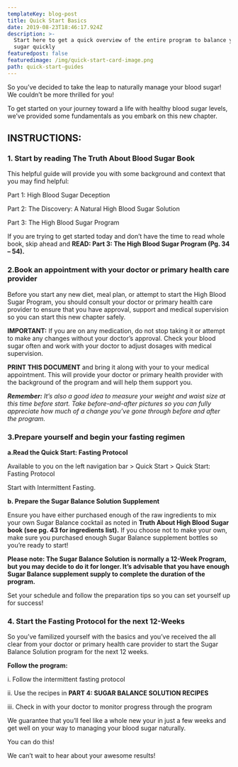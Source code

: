 ```yaml
---
templateKey: blog-post
title: Quick Start Basics
date: 2019-08-23T18:46:17.924Z
description: >-
  Start here to get a quick overview of the entire program to balance your blood
  sugar quickly
featuredpost: false
featuredimage: /img/quick-start-card-image.png
path: quick-start-guides
---
```

So you’ve decided to take the leap to naturally manage your blood sugar! We couldn’t be more thrilled for you!

To get started on your journey toward a life with healthy blood sugar levels, we’ve provided some fundamentals as you embark on this new chapter.

## INSTRUCTIONS:

### 1. Start by reading The Truth About Blood Sugar Book

This helpful guide will provide you with some background and context that you may find helpful:

Part 1: High Blood Sugar Deception

Part 2: The Discovery: A Natural High Blood Sugar Solution

Part 3: The High Blood Sugar Program

If you are trying to get started today and don’t have the time to read whole book, skip ahead and **READ: Part 3: The High Blood Sugar Program (Pg. 34 – 54).**

### 2.Book an appointment with your doctor or primary health care provider

Before you start any new diet, meal plan, or attempt to start the High Blood Sugar Program, you should consult your doctor or primary health care provider to ensure that you have approval, support and medical supervision so you can start this new chapter safely.

**IMPORTANT:** If you are on any medication, do not stop taking it or attempt to make any changes without your doctor’s approval. Check your blood sugar often and work with your doctor to adjust dosages with medical supervision.

**PRINT THIS DOCUMENT** and bring it along with your to your medical appointment. This will provide your doctor or primary health provider with the background of the program and will help them support you.

_**Remember:** It’s also a good idea to measure your weight and waist size at this time before start. Take before-and-after pictures so you can fully appreciate how much of a change you’ve gone through before and after the program._

### 3.Prepare yourself and begin your fasting regimen

**a.Read the Quick Start: Fasting Protocol**

Available to you on the left navigation bar > Quick Start > Quick Start: Fasting Protocol

Start with Intermittent Fasting.

**b. Prepare the Sugar Balance Solution Supplement**

Ensure you have either purchased enough of the raw ingredients to mix your own Sugar Balance cocktail as noted in **Truth About High Blood Sugar book (see pg. 43 for ingredients list).** If you choose not to make your own, make sure you purchased enough Sugar Balance supplement bottles so you’re ready to start!

**Please note: The Sugar Balance Solution is normally a 12-Week Program, but you may decide to do it for longer. It’s advisable that you have enough Sugar Balance supplement supply to complete the duration of the program.**

Set your schedule and follow the preparation tips so you can set yourself up for success!

### 4. Start the Fasting Protocol for the next 12-Weeks
   So you’ve familized yourself with the basics and you’ve received the all clear from your doctor or primary health care provider to start the Sugar Balance Solution program for the next 12 weeks.

**Follow the program:**

i. Follow the intermittent fasting protocol

ii. Use the recipes in **PART 4: SUGAR BALANCE SOLUTION RECIPES**

iii. Check in with your doctor to monitor progress through the program

We guarantee that you’ll feel like a whole new your in just a few weeks and get well on your way to managing your blood sugar naturally.

You can do this!

We can’t wait to hear about your awesome results!
